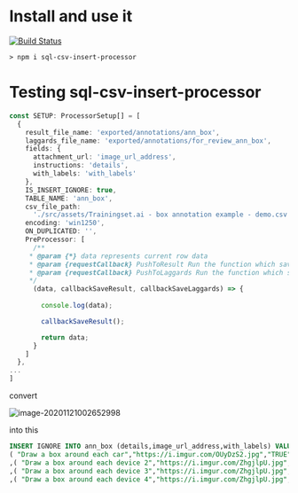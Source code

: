 # Install and use it

[![Build Status](https://img.shields.io/endpoint.svg?url=https%3A%2F%2Factions-badge.atrox.dev%2FRober19%2Fsql-csv-insert-processor%2Fbadge%3Fref%3Dmaster&style=flat-square)](https://actions-badge.atrox.dev/Rober19/sql-csv-insert-processor/goto?ref=master)

```
> npm i sql-csv-insert-processor
```

# Testing sql-csv-insert-processor

```ts
const SETUP: ProcessorSetup[] = [
  {
    result_file_name: 'exported/annotations/ann_box',
    laggards_file_name: 'exported/annotations/for_review_ann_box',
    fields: {
      attachment_url: 'image_url_address',
      instructions: 'details',
      with_labels: 'with_labels'
    },
    IS_INSERT_IGNORE: true,
    TABLE_NAME: 'ann_box',
    csv_file_path:
      './src/assets/Trainingset.ai - box annotation example - demo.csv',
    encoding: 'win1250',
    ON_DUPLICATED: '',
    PreProcessor: [
      /**
     * @param {*} data represents current row data
     * @param {requestCallback} PushToResult Run the function which save the row data into first result file
     * @param {requestCallback} PushToLaggards Run the function which save the row data into first result file
     */
      (data, callbackSaveResult, callbackSaveLaggards) => {
        
        console.log(data);

        callbackSaveResult();

        return data;
      }
    ]
  },
...
]
```

convert

![image-20201121002652998](.github/assets/image-20201121002652998.png)

into this

```sql
INSERT IGNORE INTO ann_box (details,image_url_address,with_labels) VALUES ( "Draw a box around each car","https://i.imgur.com/OUyDzS2.jpg","TRUE" )
( "Draw a box around each car","https://i.imgur.com/OUyDzS2.jpg","TRUE" )
,( "Draw a box around each device 2","https://i.imgur.com/ZhgjlpU.jpg","TRUE" )
,( "Draw a box around each device 3","https://i.imgur.com/ZhgjlpU.jpg","TRUE" )
,( "Draw a box around each device 4","https://i.imgur.com/ZhgjlpU.jpg","TRUE" )

```
